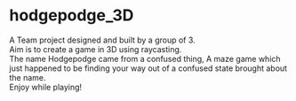 # hodgepodge_3D
A Team project designed and built by a group of 3. <br>
Aim is to create a game in 3D using raycasting.<br>
The name Hodgepodge came from a confused thing, A maze game which just happened to be finding your way out of a confused state brought about the name.
<br>
Enjoy while playing!
